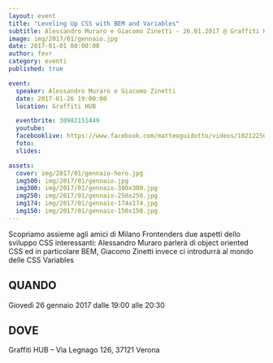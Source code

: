 ```yaml
---
layout: event
title: "Leveling Up CSS with BEM and Variables"
subtitle: Alessandro Muraro e Giacomo Zinetti - 26.01.2017 @ Graffiti HUB
image: img/2017/01/gennaio.jpg
date: 2017-01-01 00:00:00
author: fevr
category: eventi
published: true

event:
  speaker: Alessandro Muraro e Giacomo Zinetti
  date: 2017-01-26 19:00:00
  location: Graffiti HUB

  eventbrite: 30982151449
  youtube:
  facebooklive: https://www.facebook.com/matteoguidotto/videos/10212250312676884
  foto: 
  slides:

assets:
  cover: img/2017/01/gennaio-hero.jpg
  img500: img/2017/01/gennaio.jpg
  img300: img/2017/01/gennaio-300x300.jpg
  img250: img/2017/01/gennaio-250x250.jpg
  img174: img/2017/01/gennaio-174x174.jpg
  img150: img/2017/01/gennaio-150x150.jpg
---
```


Scopriamo assieme agli amici di Milano Frontenders due aspetti dello sviluppo CSS interessanti: 
Alessandro Muraro parlerà di object oriented CSS ed in particolare BEM, 
Giacomo Zinetti invece ci introdurrà al mondo delle CSS Variables

## QUANDO
Giovedì 26 gennaio 2017 dalle 19:00 alle 20:30

## DOVE
Graffiti HUB – Via Legnago 126, 37121 Verona
